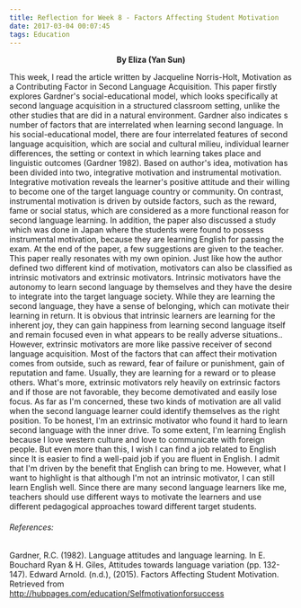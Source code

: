 ```yaml
---
title: Reflection for Week 8 - Factors Affecting Student Motivation
date: 2017-03-04 00:07:45
tags: Education
---
```


<center><b> By Eliza (Yan Sun) </b></center>

This week, I read the article written by Jacqueline Norris-Holt, Motivation as a Contributing Factor in Second Language Acquisition. This paper firstly explores Gardner's social-educational model, which looks specifically at second language acquisition in a structured classroom setting, unlike the other studies that are did in a natural environment. Gardner also indicates s number of factors that are interrelated when learning second language.<!-- more --> In his social-educational model, there are four interrelated features of second language acquisition, which are social and cultural milieu, individual learner differences, the setting or context in which learning takes place and linguistic outcomes (Gardner 1982). Based on author's idea, motivation has been divided into two, integrative motivation and instrumental motivation. Integrative motivation reveals the learner's positive attitude and their willing to become one of the target language country or community. On contrast, instrumental motivation is driven by outside factors, such as the reward, fame or social status, which are considered as a more functional reason for second language learning. In addition, the paper also discussed a study which was done in Japan where the students were found to possess instrumental motivation, because they are learning English for passing the exam. At the end of the paper, a few suggestions are given to the teacher. 
This paper really resonates with my own opinion. Just like how the author defined two different kind of motivation, motivators can also be classified as intrinsic motivators and extrinsic motivators. Intrinsic motivators have the autonomy to learn second language by themselves and they have the desire to integrate into the target language society. While they are learning the second language, they have a sense of belonging, which can motivate their learning in return. It is obvious that intrinsic learners are learning for the inherent joy, they can gain happiness from learning second language itself and remain focused even in what appears to be really adverse situations.. However, extrinsic motivators are more like passive receiver of second language acquisition. Most of the factors that can affect their motivation comes from outside, such as reward, fear of failure or punishment, gain of reputation and fame. Usually, they are learning for a reward or to please others. What's more, extrinsic motivators rely heavily on extrinsic factors and if those are not favorable, they become demotivated and easily lose focus. 
As far as I'm concerned, these two kinds of motivation are all valid when the second language learner could identify themselves as the right position. To be honest, I'm an extrinsic motivator who found it hard to learn second language with the inner drive. To some extent, I'm learning English because I love western culture and love to communicate with foreign people. But even more than this, I wish I can find a job related to English since It is easier to find a well-paid job if you are fluent in English. I admit that I'm driven by the benefit that English can bring to me. However, what I want to highlight is that although I'm not an intrinsic motivator, I can still learn English well. Since there are many second language learners like me, teachers should use different ways to motivate the learners and use different pedagogical approaches toward different target students. 


###### References:
Gardner, R.C. (1982). Language attitudes and language learning. In E. Bouchard Ryan & H. Giles, Attitudes towards language variation (pp. 132-147). 
Edward Arnold. (n.d.), (2015). Factors Affecting Student Motivation. Retrieved from <br/>http://hubpages.com/education/Selfmotivationforsuccess